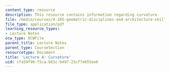 ```yaml
---
content_type: resource
description: This resource contains information regarding curvature.
file: /media/courses/4-105-geometric-disciplines-and-architecture-skills-reciprocal-methodologies-fall-2012/cfa59f90f5cab61cb49723cf7e655ee6_MIT4_105F12_lec4-curv.pdf
file_type: application/pdf
learning_resource_types:
- Lecture Notes
ocw_type: OCWFile
parent_title: Lecture Notes
parent_type: CourseSection
resourcetype: Document
title: 'Lecture 4: Curvature'
uid: cfa59f90-f5ca-b61c-b497-23cf7e655ee6
---
```

